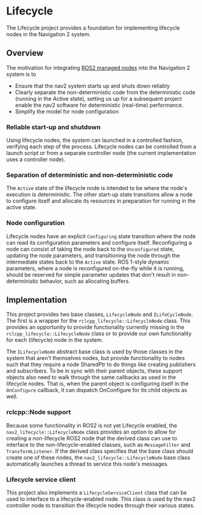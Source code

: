 # Lifecycle

The Lifecycle project provides a foundation for implementing lifecycle nodes in the Navigation 2 system.

## Overview

The motivation for integrating [ROS2 managed nodes](http://design.ros2.org/articles/node_lifecycle.html) into the Navigation 2 system is to 

* Ensure that the nav2 system starts up and shuts down reliably
* Clearly separate the non-deterministic code from the deterministic code (running in the Active state), setting us up for a subsequent project enable the nav2 software for deterministic (real-time) performance.
* Simplify the model for node configuration

### Reliable start-up and shutdown

Using lifecycle nodes, the system can launched in a controlled fashion, verifying each step of the process. Lifecycle nodes can be controlled from a launch script or from a separate controller node (the current implementation uses a controller node).

### Separation of deterministic and non-deterministic code

The `Active` state of the lifecycle node is intended to be where the node's execution is deterministic. The other start-up state transitions allow a node to configure itself and allocate its resources in preparation for running in the active state.

### Node configuration

Lifecycle nodes have an explicit `Configuring` state transition where the node can read its configuration parameters and configure itself. Reconfiguring a node can consist of taking the node back to the `Unconfigured` state, updating the node parameters, and transitioning the node through the intermediate states back to the `Active` state. ROS 1-style dynamic parameters, where a node is reconfigured on-the-fly while it is running, should be reserved for simple parameter updates that don't result in non-deterministic behavior, such as allocating buffers.

## Implementation

This project provides two base classes, `LifecycleNode` and `ILifeCycleNode`. The first is a wrapper for the `rclcpp_lifecycle::LifecycleNode` class. This provides an opportunity to provide functionality currently missing in the `rclcpp_lifecycle::LifecycleNode` class or to provide our own functionality for each (lifecycle) node in the system.

The `ILifecycleNode` abstract base class is used by those classes in the system that aren't themselves nodes, but provide functionality to nodes such that they require a node SharedPtr to do things like creating publishers and subscribers. To be in sync with their parent objects, these support objects also need to walk through the same callbacks as used in the lifecycle nodes. That is, when the parent object is configuring itself in the `OnConfigure` callback, it can dispatch OnConfigure for its child objects as well.

### rclcpp::Node support

Because some functionality in ROS2 is not yet Lifecycle enabled, the `nav2_lifecycle::LifecycleNode` class provides an option to allow for creating a non-lifecycle ROS2 node that the derived class can use to interface to the non-lifecycle-enabled classes, such as `MessageFilter` and `TransformListener`. If the derived class specifies that the base class should create one of these nodes, the `nav2_lifecycle::LifecycleNode` base class automatically launches a thread to service this node's messages.

### Lifecycle service client

This project also implements a `LifecycleServiceClient` class that can be used to interface to a lifecycle-enabled node. This class is used by the nav2 controller node to transition the lifecycle nodes through their various states.